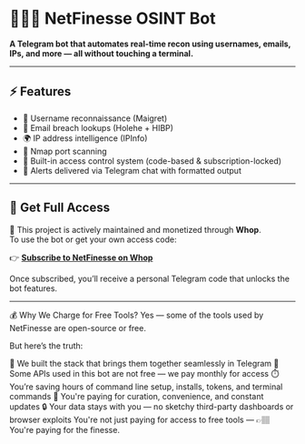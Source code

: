 # 🕵🏽‍♀️ NetFinesse OSINT Bot

**A Telegram bot that automates real-time recon using usernames, emails, IPs, and more — all without touching a terminal.**

---

## ⚡️ Features

- 🔎 Username reconnaissance (Maigret)
- 📧 Email breach lookups (Holehe + HIBP)
- 🌍 IP address intelligence (IPInfo)
- 📡 Nmap port scanning 
- 🧠 Built-in access control system (code-based & subscription-locked)
- 📲 Alerts delivered via Telegram chat with formatted output

---

## 🚀 Get Full Access

🛑 This project is actively maintained and monetized through **Whop**.  
To use the bot or get your own access code:

👉 [**Subscribe to NetFinesse on Whop**](https://whop.com/checkout/plan_rNWns1D2xFhCH?d2c=true)

Once subscribed, you’ll receive a personal Telegram code that unlocks the bot features.

---
💰 Why We Charge for Free Tools?
Yes — some of the tools used by NetFinesse are open-source or free.

But here’s the truth:

🔧 We built the stack that brings them together seamlessly in Telegram
💸 Some APIs used in this bot are not free — we pay monthly for access
⏱️ You’re saving hours of command line setup, installs, tokens, and terminal commands
🧠 You're paying for curation, convenience, and constant updates
🔒 Your data stays with you — no sketchy third-party dashboards or browser exploits
You're not just paying for access to free tools —
👉🏽 You're paying for the finesse.
